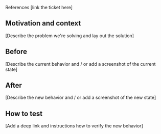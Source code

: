 References [link the ticket here]

## Motivation and context

[Describe the problem we're solving and lay out the solution]

## Before

[Describe the current behavior and / or add a screenshot of the current state]

## After

[Describe the new behavior and / or add a screenshot of the new state]

## How to test

[Add a deep link and instructions how to verify the new behavior]
